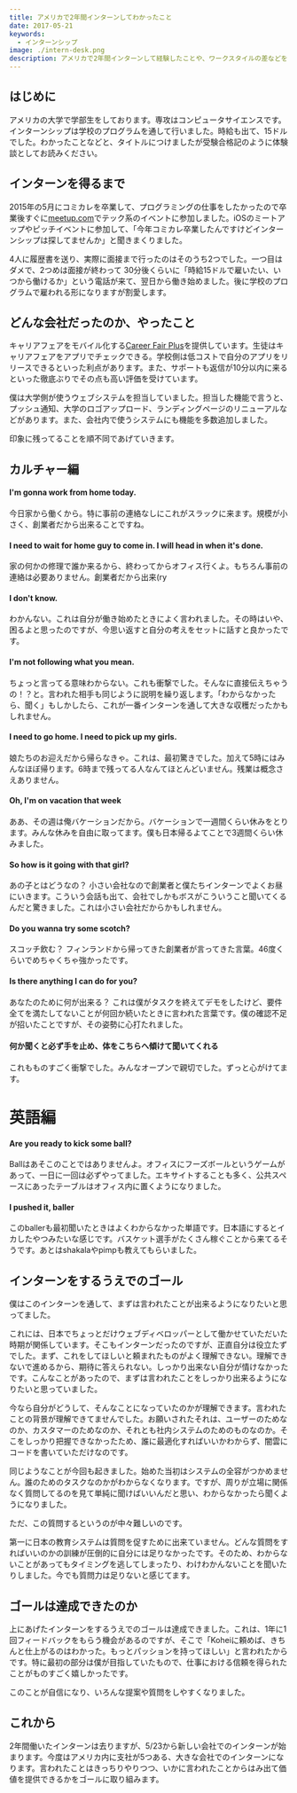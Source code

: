 ```yaml
---
title: アメリカで2年間インターンしてわかったこと
date: 2017-05-21
keywords:
  - インターンシップ
image: ./intern-desk.png
description: アメリカで2年間インターンして経験したことや、ワークスタイルの差などをまとめてみました。
---
```


## はじめに

アメリカの大学で学部生をしております。専攻はコンピュータサイエンスです。インターンシップは学校のプログラムを通して行いました。時給も出て、15ドルでした。わかったことなどと、タイトルにつけましたが受験合格記のように体験談としてお読みください。

## インターンを得るまで

2015年の5月にコミカレを卒業して、プログラミングの仕事をしたかったので卒業後すぐに[meetup.com](https://www.meetup.com/)でテック系のイベントに参加しました。iOSのミートアップやピッチイベントに参加して、「今年コミカレ卒業したんですけどインターンシップは探してませんか」と聞きまくりました。

4人に履歴書を送り、実際に面接まで行ったのはそのうち2つでした。一つ目はダメで、2つめは面接が終わって 30分後くらいに「時給15ドルで雇いたい、いつから働けるか」という電話が来て、翌日から働き始めました。後に学校のプログラムで雇われる形になりますが割愛します。

## どんな会社だったのか、やったこと

キャリアフェアをモバイル化する[Career Fair Plus](https://www.careerfairplus.com/)を提供しています。生徒はキャリアフェアをアプリでチェックできる。学校側は低コストで自分のアプリをリリースできるといった利点があります。また、サポートも返信が10分以内に来るといった徹底ぶりでその点も高い評価を受けています。

僕は大学側が使うウェブシステムを担当していました。担当した機能で言うと、プッシュ通知、大学のロゴアップロード、ランディングページのリニューアルなどがあります。また、会社内で使うシステムにも機能を多数追加しました。

印象に残ってることを順不同であげていきます。


## カルチャー編

#### I'm gonna work from home today.

今日家から働くから。特に事前の連絡なしにこれがスラックに来ます。規模が小さく、創業者だから出来ることですね。

#### I need to wait for home guy to come in. I will head in when it's done.

家の何かの修理で誰か来るから、終わってからオフィス行くよ。もちろん事前の連絡は必要ありません。創業者だから出来(ry

#### I don't know.

わかんない。これは自分が働き始めたときによく言われました。その時はいや、困るよと思ったのですが、今思い返すと自分の考えをセットに話すと良かったです。

#### I'm not following what you mean.

ちょっと言ってる意味わからない。これも衝撃でした。そんなに直接伝えちゃうの！？と。言われた相手も同じように説明を繰り返します。「わからなかったら、聞く」もしかしたら、これが一番インターンを通して大きな収穫だったかもしれません。

#### I need to go home. I need to pick up my girls.

娘たちのお迎えだから帰らなきゃ。これは、最初驚きでした。加えて5時にはみんなほぼ帰ります。6時まで残ってる人なんてほとんどいません。残業は概念さえありません。

#### Oh, I'm on vacation that week

ああ、その週は俺バケーションだから。バケーションで一週間くらい休みをとります。みんな休みを自由に取ってます。僕も日本帰るよてことで3週間くらい休みました。

#### So how is it going with that girl?

あの子とはどうなの？ 小さい会社なので創業者と僕たちインターンでよくお昼にいきます。こういう会話も出て、会社でしかもボスがこういうこと聞いてくるんだと驚きました。これは小さい会社だからかもしれません。

#### Do you wanna try some scotch?

スコッチ飲む？ フィンランドから帰ってきた創業者が言ってきた言葉。46度くらいでめちゃくちゃ強かったです。

#### Is there anything I can do for you?

あなたのために何が出来る？ これは僕がタスクを終えてデモをしたけど、要件全てを満たしてないことが何回か続いたときに言われた言葉です。僕の確認不足が招いたことですが、その姿勢に心打たれました。

#### 何か聞くと必ず手を止め、体をこちらへ傾けて聞いてくれる

これもものすごく衝撃でした。みんなオープンで親切でした。ずっと心がけてます。

# 英語編

#### Are you ready to kick some ball?

Ballはあそこのことではありませんよ。オフィスにフーズボールというゲームがあって、一日に一回は必ずやってました。エキサイトすることも多く、公共スペースにあったテーブルはオフィス内に置くようになりました。

#### I pushed it, baller

このballerも最初聞いたときはよくわからなかった単語です。日本語にするとイカしたやつみたいな感じです。バスケット選手がたくさん稼ぐことから来てるそうです。あとはshakalaやpimpも教えてもらいました。

## インターンをするうえでのゴール

僕はこのインターンを通して、まずは言われたことが出来るようになりたいと思ってました。

これには、日本でちょっとだけウェブディベロッパーとして働かせていただいた時期が関係しています。そこもインターンだったのですが、正直自分は役立たずでした。まず、これをしてほしいと頼まれたものがよく理解できない。理解できないで進めるから、期待に答えられない。しっかり出来ない自分が情けなかったです。こんなことがあったので、まずは言われたことをしっかり出来るようになりたいと思っていました。

今なら自分がどうして、そんなことになっていたのかが理解できます。言われたことの背景が理解できてませんでした。お願いされたそれは、ユーザーのためなのか、カスタマーのためなのか、それとも社内システムのためのものなのか。そこをしっかり把握できなかったため、誰に最適化すればいいかわからず、闇雲にコードを書いていただけなのです。

同じようなことが今回も起きました。始めた当初はシステムの全容がつかめません。誰のためのタスクなのかがわからなくなります。ですが、周りが立場に関係なく質問してるのを見て単純に聞けばいいんだと思い、わからなかったら聞くようになりました。

ただ、この質問するというのが中々難しいのです。

第一に日本の教育システムは質問を促すために出来ていません。どんな質問をすればいいのかの訓練が圧倒的に自分には足りなかったです。そのため、わからないことがあってもタイミングを逃してしまったり、わけわかんないことを聞いたりしました。今でも質問力は足りないと感じてます。

## ゴールは達成できたのか

上にあげたインターンをするうえでのゴールは達成できました。これは、1年に1回フィードバックをもらう機会があるのですが、そこで「Koheiに頼めば、きちんと仕上がるのはわかった。もっとパッションを持ってほしい」と言われたからです。特に最初の部分は僕が目指していたもので、仕事における信頼を得られたことがものすごく嬉しかったです。

このことが自信になり、いろんな提案や質問をしやすくなりました。

## これから

2年間働いたインターンは去りますが、5/23から新しい会社でのインターンが始まります。今度はアメリカ内に支社が5つある、大きな会社でのインターンになります。言われたことはきっちりやりつつ、いかに言われたことからはみ出て価値を提供できるかをゴールに取り組みます。

